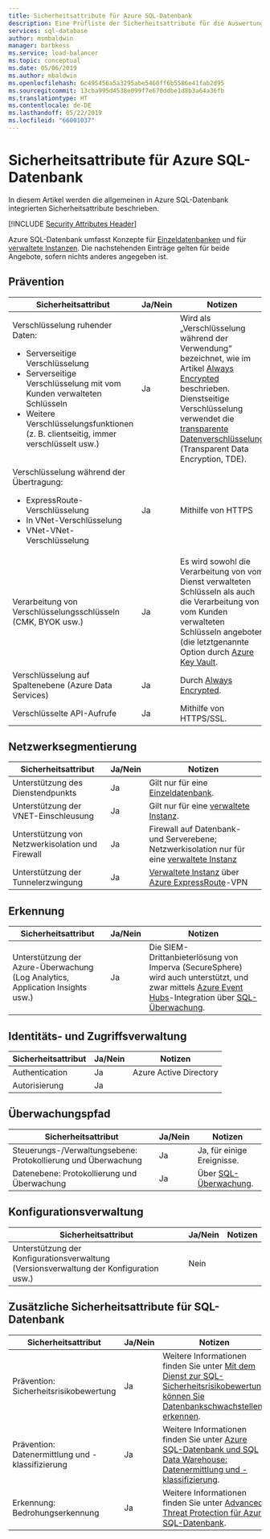 ```yaml
---
title: Sicherheitsattribute für Azure SQL-Datenbank
description: Eine Prüfliste der Sicherheitsattribute für die Auswertung von Azure SQL-Datenbank
services: sql-database
author: msmbaldwin
manager: barbkess
ms.service: load-balancer
ms.topic: conceptual
ms.date: 05/06/2019
ms.author: mbaldwin
ms.openlocfilehash: 6c495456a5a3295abe5460ff6b5586e41fab2d95
ms.sourcegitcommit: 13cba995d4538e099f7e670ddbe1d8b3a64a36fb
ms.translationtype: HT
ms.contentlocale: de-DE
ms.lasthandoff: 05/22/2019
ms.locfileid: "66001037"
---
```

# <a name="security-attributes-for-azure-sql-database"></a>Sicherheitsattribute für Azure SQL-Datenbank

In diesem Artikel werden die allgemeinen in Azure SQL-Datenbank integrierten Sicherheitsattribute beschrieben.

[!INCLUDE [Security Attributes Header](../../includes/security-attributes-header.md)]

Azure SQL-Datenbank umfasst Konzepte für [Einzeldatenbanken](sql-database-single-index.yml) und für [verwaltete Instanzen](sql-database-managed-instance.md). Die nachstehenden Einträge gelten für beide Angebote, sofern nichts anderes angegeben ist.

## <a name="preventative"></a>Prävention

| Sicherheitsattribut | Ja/Nein | Notizen |
|---|---|--|
| Verschlüsselung ruhender Daten:<ul><li>Serverseitige Verschlüsselung</li><li>Serverseitige Verschlüsselung mit vom Kunden verwalteten Schlüsseln</li><li>Weitere Verschlüsselungsfunktionen (z. B. clientseitig, immer verschlüsselt usw.)</ul>| Ja | Wird als „Verschlüsselung während der Verwendung“ bezeichnet, wie im Artikel [Always Encrypted](sql-database-always-encrypted.md) beschrieben. Dienstseitige Verschlüsselung verwendet die [transparente Datenverschlüsselung](transparent-data-encryption-azure-sql.md) (Transparent Data Encryption, TDE).|
| Verschlüsselung während der Übertragung:<ul><li>ExpressRoute-Verschlüsselung</li><li>In VNet-Verschlüsselung</li><li>VNet-VNet-Verschlüsselung</ul>| Ja | Mithilfe von HTTPS |
| Verarbeitung von Verschlüsselungsschlüsseln (CMK, BYOK usw.)| Ja | Es wird sowohl die Verarbeitung von vom Dienst verwalteten Schlüsseln als auch die Verarbeitung von vom Kunden verwalteten Schlüsseln angeboten (die letztgenannte Option durch [Azure Key Vault](../key-vault/index.yml). |
| Verschlüsselung auf Spaltenebene (Azure Data Services)| Ja | Durch [Always Encrypted](sql-database-always-encrypted.md). |
| Verschlüsselte API-Aufrufe| Ja | Mithilfe von HTTPS/SSL. |

## <a name="network-segmentation"></a>Netzwerksegmentierung

| Sicherheitsattribut | Ja/Nein | Notizen |
|---|---|--|
| Unterstützung des Dienstendpunkts| Ja | Gilt nur für eine [Einzeldatenbank](sql-database-single-index.yml). |
| Unterstützung der VNET-Einschleusung| Ja | Gilt nur für eine [verwaltete Instanz](sql-database-managed-instance.md). |
| Unterstützung von Netzwerkisolation und Firewall| Ja | Firewall auf Datenbank- und Serverebene; Netzwerkisolation nur für eine [verwaltete Instanz](sql-database-managed-instance.md) |
| Unterstützung der Tunnelerzwingung| Ja | [Verwaltete Instanz](sql-database-managed-instance.md) über [Azure ExpressRoute](../expressroute/index.yml)-VPN |

## <a name="detection"></a>Erkennung

| Sicherheitsattribut | Ja/Nein | Notizen|
|---|---|--|
| Unterstützung der Azure-Überwachung (Log Analytics, Application Insights usw.)| Ja | Die SIEM-Drittanbieterlösung von Imperva (SecureSphere) wird auch unterstützt, und zwar mittels [Azure Event Hubs](../event-hubs/index.yml)-Integration über [SQL-Überwachung](sql-database-auditing.md). |

## <a name="identity-and-access-management"></a>Identitäts- und Zugriffsverwaltung

| Sicherheitsattribut | Ja/Nein | Notizen|
|---|---|--|
| Authentication| Ja | Azure Active Directory |
| Autorisierung| Ja |  |


## <a name="audit-trail"></a>Überwachungspfad

| Sicherheitsattribut | Ja/Nein | Notizen|
|---|---|--|
| Steuerungs-/Verwaltungsebene: Protokollierung und Überwachung| Ja | Ja, für einige Ereignisse. |
| Datenebene: Protokollierung und Überwachung | Ja | Über [SQL-Überwachung](sql-database-auditing.md). |

## <a name="configuration-management"></a>Konfigurationsverwaltung

| Sicherheitsattribut | Ja/Nein | Notizen|
|---|---|--|
| Unterstützung der Konfigurationsverwaltung (Versionsverwaltung der Konfiguration usw.)| Nein  | | 

## <a name="additional-security-attributes-for-sql-database"></a>Zusätzliche Sicherheitsattribute für SQL-Datenbank

| Sicherheitsattribut | Ja/Nein | Notizen|
|---|---|--|
| Prävention: Sicherheitsrisikobewertung | Ja | Weitere Informationen finden Sie unter [Mit dem Dienst zur SQL-Sicherheitsrisikobewertung können Sie Datenbankschwachstellen erkennen](sql-vulnerability-assessment.md). |
| Prävention: Datenermittlung und -klassifizierung  | Ja | Weitere Informationen finden Sie unter [Azure SQL-Datenbank und SQL Data Warehouse: Datenermittlung und -klassifizierung](sql-database-data-discovery-and-classification.md). |
| Erkennung: Bedrohungserkennung | Ja | Weitere Informationen finden Sie unter [Advanced Threat Protection für Azure SQL-Datenbank](sql-database-threat-detection-overview.md). |
